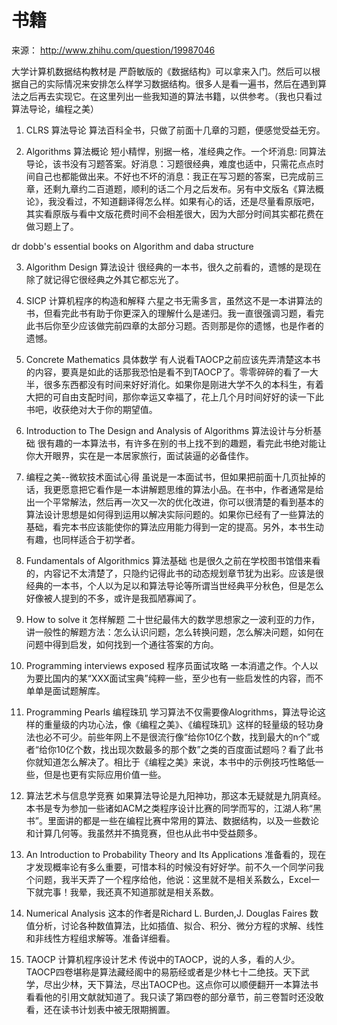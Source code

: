 # 书籍

来源：
http://www.zhihu.com/question/19987046

大学计算机数据结构教材是 严蔚敏版的《数据结构》可以拿来入门。然后可以根据自己的实际情况来安排怎么样学习数据结构。很多人是看一遍书，然后在遇到算法之后再去实现它。在这里列出一些我知道的算法书籍，以供参考。（我也只看过算法导论，编程之美）

1. CLRS 算法导论 
算法百科全书，只做了前面十几章的习题，便感觉受益无穷。

2. Algorithms 算法概论 
短小精悍，别据一格，准经典之作。一个坏消息: 同算法导论，该书没有习题答案。好消息：习题很经典，难度也适中，只需花点点时间自己也都能做出来。不好也不坏的消息：我正在写习题的答案，已完成前三章，还剩九章约二百道题，顺利的话二个月之后发布。另有中文版名《算法概论》，我没看过，不知道翻译得怎么样。如果有心的话，还是尽量看原版吧，其实看原版与看中文版花费时间不会相差很大，因为大部分时间其实都花费在做习题上了。

dr dobb's essential books on Algorithm and daba structure

3. Algorithm Design 算法设计 
很经典的一本书，很久之前看的，遗憾的是现在除了就记得它很经典之外其它都忘光了。

4. SICP 计算机程序的构造和解释 
六星之书无需多言，虽然这不是一本讲算法的书，但看完此书有助于你更深入的理解什么是递归。我一直很强调习题，看完此书后你至少应该做完前四章的太部分习题。否则那是你的遗憾，也是作者的遗憾。

5. Concrete Mathematics 具体数学 
有人说看TAOCP之前应该先弄清楚这本书的内容，要真是如此的话那我恐怕是看不到TAOCP了。零零碎碎的看了一大半，很多东西都没有时间来好好消化。如果你是刚进大学不久的本科生，有着大把的可自由支配时间，那你幸运又幸福了，花上几个月时间好好的读一下此书吧，收获绝对大于你的期望值。

6. Introduction to The Design and Analysis of Algorithms 算法设计与分析基础 
很有趣的一本算法书，有许多在别的书上找不到的趣题，看完此书绝对能让你大开眼界，实在是一本居家旅行，面试装逼的必备佳作。

7. 编程之美--微软技术面试心得 
虽说是一本面试书，但如果把前面十几页扯掉的话，我更愿意把它看作是一本讲解题思维的算法小品。在书中，作者通常是给出一个平常解法，然后再一次又一次的优化改进，你可以很清楚的看到基本的算法设计思想是如何得到运用以解决实际问题的。如果你已经有了一些算法的基础，看完本书应该能使你的算法应用能力得到一定的提高。另外，本书生动有趣，也同样适合于初学者。

8. Fundamentals of Algorithmics 算法基础 
也是很久之前在学校图书馆借来看的，内容记不太清楚了，只隐约记得此书的动态规划章节犹为出彩。应该是很经典的一本书，个人以为足以和算法导论等所谓当世经典平分秋色，但是怎么好像被人提到的不多，或许是我孤陋寡闻了。

9. How to solve it 怎样解题 
二十世纪最伟大的数学思想家之一波利亚的力作，讲一般性的解题方法：怎么认识问题，怎么转换问题，怎么解决问题，如何在问题中得到启发，如何找到一个通往答案的方向。

10. Programming interviews exposed 程序员面试攻略 
一本消遣之作。个人以为要比国内的某“XXX面试宝典”纯粹一些，至少也有一些启发性的内容，而不单单是面试题解库。

11. Programming Pearls 编程珠玑 
学习算法不仅需要像Alogrithms，算法导论这样的重量级的内功心法，像《编程之美》、《编程珠玑》这样的轻量级的轻功身法也必不可少。前些年网上不是很流行像“给你10亿个数，找到最大的n个”或者“给你10亿个数，找出现次数最多的那个数”之类的百度面试题吗？看了此书你就知道怎么解决了。相比于《编程之美》来说，本书中的示例技巧性略低一些，但是也更有实际应用价值一些。

12. 算法艺术与信息学竞赛 
如果算法导论是九阳神功，那这本无疑就是九阴真经。本书是专为参加一些诸如ACM之类程序设计比赛的同学而写的，江湖人称“黑书”。里面讲的都是一些在编程比赛中常用的算法、数据结构，以及一些数论和计算几何等。我虽然并不搞竞赛，但也从此书中受益颇多。

13. An Introduction to Probability Theory and Its Applications 
准备看的，现在才发现概率论有多么重要，可惜本科的时候没有好好学。前不久一个同学问我个问题，我半天弄了一个程序给他，他说：这里就不是相关系数么，Excel一下就完事！我晕，我还真不知道那就是相关系数。

14. Numerical Analysis 
这本的作者是Richard L. Burden,J. Douglas Faires 
数值分析，讨论各种数值算法，比如插值、拟合、积分、微分方程的求解、线性和非线性方程组求解等。准备详细看。

15. TAOCP 计算机程序设计艺术 
传说中的TAOCP，说的人多，看的人少。TAOCP四卷堪称是算法藏经阁中的易筋经或者是少林七十二绝技。天下武学，尽出少林，天下算法，尽出TAOCP也。这点你可以顺便翻开一本算法书看看他的引用文献就知道了。我只读了第四卷的部分章节，前三卷暂时还没敢看，还在读书计划表中被无限期搁置。